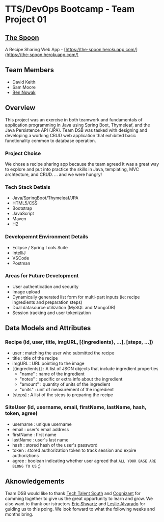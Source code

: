 # TTS/DevOps Bootcamp - Team Project 01
## [The Spoon](https://the-spoon.herokuapp.com/)
A Recipe Sharing Web App - [https://the-spoon.herokuapp.com/](https://the-spoon.herokuapp.com/)
## Team Members
- David Keith
- Sam Moore
- [Ben Nowak](https://bennowak.github.io)
## Overview
This project was an exercise in both teamwork and fundamentals of application programming in Java using Spring Boot, Thymeleaf, and the Java Persistence API (JPA).  Team DSB was tasked with designing and developing a working CRUD web application that exhibited basic functionality common to database operation.
### Project Choise
We chose a recipe sharing app because the team agreed it was a great way to explore and put into practice the skills in Java, templating, MVC archtecture, and CRUD.
... and we were hungry!
### Tech Stack Detials
- Java/SpringBoot/Thymeleaf/JPA
- HTML5/CSS
- Bootstrap
- JavaScript
- Maven
- H2
### Developemnt Environment Details
- Eclipse / Spring Tools Suite
- IntelliJ
- VSCode
- Postman
### Areas for Future Development
- User authentication and security
- Image upload
- Dynamically generated list form for multi-part inputs (ie: recipe ingredients and preparation steps)
- Dual datasource utilization (MySQL and MongoDB)
- Session tracking and user tokenization
## Data Models and Attributes
### Recipe (id, user, title, imgURL, [{ingredients}, ...], [steps, ...])
- user : matching the user who submitted the recipe
- title : title of the recipe
- imgURL : URL pointing to the image
- [{ingredients}] : A list of JSON objects that include ingredient properties
   - "name" : name of the ingredient
   - "notes" : specific or extra info about the ingredient
   - "amount" : quantity of units of the ingredient
   - "units" : unit of measurement of the ingredient
- [steps] : A list of the steps to preparing the recipe
### SiteUser (id, username, email, firstName, lastName, hash, token, agree)
- username : unique username
- email : user's email address
- firstName : first name
- lastName : user's last name
- hash : stored hash of the user's password
- token : stored authorization token to track session and expire authoriztions
- agree : boolean indicating whether user agreed that `ALL YOUR BASE ARE BLONG TO US` ;)
## Aknowledgements
Team DSB would like to thank [Tech Talent South](https://www.techtalentsouth.com) and [Cognizant](https://www.cognizant.com) for comming together to give us the great opportunity to learn and grow.  We also want to thank our istructors [Eric Shwartz](https://github.com/erics273) and [Leslie Alvarado](https://github.com/lealvarado) for guiding us to this poing.  We look forward to what the following weeks and months bring.
